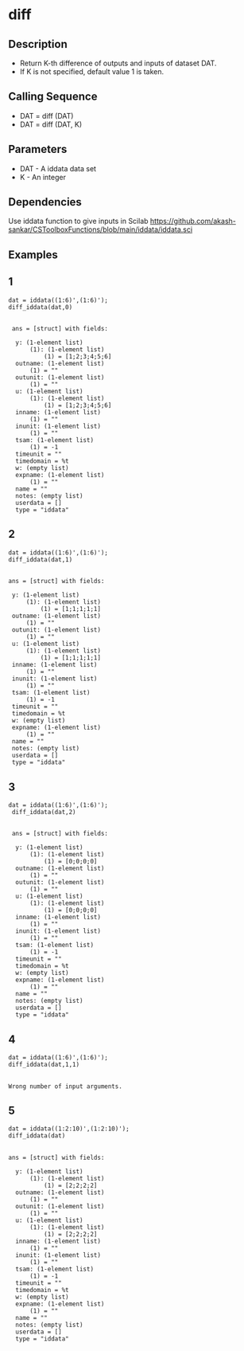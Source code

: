 # diff
## Description 
- Return K-th difference of outputs and inputs of dataset DAT.
- If K is not specified, default value 1 is taken.
## Calling Sequence
- DAT = diff (DAT)
- DAT = diff (DAT, K)
## Parameters
- DAT - A iddata data set
- K - An integer
## Dependencies
Use iddata function to give inputs in Scilab
https://github.com/akash-sankar/CSToolboxFunctions/blob/main/iddata/iddata.sci
## Examples
## 1
```
dat = iddata((1:6)',(1:6)');
diff_iddata(dat,0)
```
##
```
 ans = [struct] with fields:

  y: (1-element list)
      (1): (1-element list)
          (1) = [1;2;3;4;5;6]
  outname: (1-element list)
      (1) = ""
  outunit: (1-element list)
      (1) = ""
  u: (1-element list)
      (1): (1-element list)
          (1) = [1;2;3;4;5;6]
  inname: (1-element list)
      (1) = ""
  inunit: (1-element list)
      (1) = ""
  tsam: (1-element list)
      (1) = -1
  timeunit = ""
  timedomain = %t
  w: (empty list)
  expname: (1-element list)
      (1) = ""
  name = ""
  notes: (empty list)
  userdata = []
  type = "iddata"
```
## 2
```
dat = iddata((1:6)',(1:6)');
diff_iddata(dat,1)
```
##
 ``` 
 ans = [struct] with fields:

  y: (1-element list)
      (1): (1-element list)
          (1) = [1;1;1;1;1]
  outname: (1-element list)
      (1) = ""
  outunit: (1-element list)
      (1) = ""
  u: (1-element list)
      (1): (1-element list)
          (1) = [1;1;1;1;1]
  inname: (1-element list)
      (1) = ""
  inunit: (1-element list)
      (1) = ""
  tsam: (1-element list)
      (1) = -1
  timeunit = ""
  timedomain = %t
  w: (empty list)
  expname: (1-element list)
      (1) = ""
  name = ""
  notes: (empty list)
  userdata = []
  type = "iddata"
```
## 3
```
dat = iddata((1:6)',(1:6)');
 diff_iddata(dat,2)
 ```
##
```
 ans = [struct] with fields:

  y: (1-element list)
      (1): (1-element list)
          (1) = [0;0;0;0]
  outname: (1-element list)
      (1) = ""
  outunit: (1-element list)
      (1) = ""
  u: (1-element list)
      (1): (1-element list)
          (1) = [0;0;0;0]
  inname: (1-element list)
      (1) = ""
  inunit: (1-element list)
      (1) = ""
  tsam: (1-element list)
      (1) = -1
  timeunit = ""
  timedomain = %t
  w: (empty list)
  expname: (1-element list)
      (1) = ""
  name = ""
  notes: (empty list)
  userdata = []
  type = "iddata"
```
## 4
```
dat = iddata((1:6)',(1:6)');
diff_iddata(dat,1,1)
```
##
```
Wrong number of input arguments.
```
## 5
```
dat = iddata((1:2:10)',(1:2:10)');
diff_iddata(dat)
```
##
```
ans = [struct] with fields:

  y: (1-element list)
      (1): (1-element list)
          (1) = [2;2;2;2]
  outname: (1-element list)
      (1) = ""
  outunit: (1-element list)
      (1) = ""
  u: (1-element list)
      (1): (1-element list)
          (1) = [2;2;2;2]
  inname: (1-element list)
      (1) = ""
  inunit: (1-element list)
      (1) = ""
  tsam: (1-element list)
      (1) = -1
  timeunit = ""
  timedomain = %t
  w: (empty list)
  expname: (1-element list)
      (1) = ""
  name = ""
  notes: (empty list)
  userdata = []
  type = "iddata"
```

